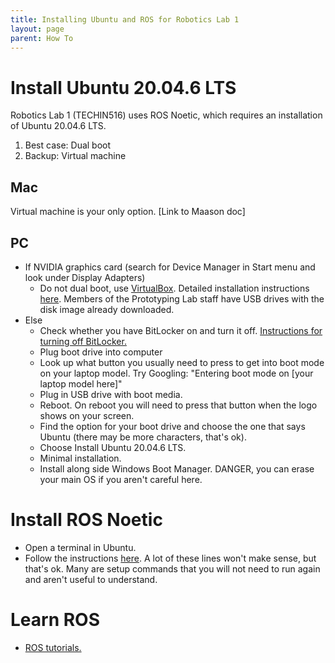 ```yaml
---
title: Installing Ubuntu and ROS for Robotics Lab 1
layout: page
parent: How To
---
```


# Install Ubuntu 20.04.6 LTS
Robotics Lab 1 (TECHIN516) uses ROS Noetic, which requires an installation of Ubuntu 20.04.6 LTS.
1. Best case: Dual boot
1. Backup: Virtual machine

## Mac
Virtual machine is your only option.
[Link to Maason doc]

## PC
- If NVIDIA graphics card (search for Device Manager in Start menu and look under Display Adapters)
    - Do not dual boot, use [VirtualBox](https://www.virtualbox.org/wiki/Downloads). Detailed installation instructions [here](https://linuxhint.com/install_ubuntu_virtualbox_2004/). Members of the Prototyping Lab staff have USB drives with the disk image already downloaded.
- Else 
    - Check whether you have BitLocker on and turn it off. [Instructions for turning off BitLocker.](https://www.wikihow.com/Turn-Off-BitLocker)
    - Plug boot drive into computer
    - Look up what button you usually need to press to get into boot mode on your laptop model. Try Googling: "Entering boot mode on [your laptop model here]"
    - Plug in USB drive with boot media.
    - Reboot. On reboot you will need to press that button when the logo shows on your screen.
    - Find the option for your boot drive and choose the one that says Ubuntu (there may be more characters, that's ok).
    - Choose Install Ubuntu 20.04.6 LTS.
    - Minimal installation.
    - Install along side Windows Boot Manager. DANGER, you can erase your main OS if you aren't careful here.

# Install ROS Noetic
- Open a terminal in Ubuntu.
- Follow the instructions [here](https://wiki.ros.org/noetic/Installation/Ubuntu). A lot of these lines won't make sense, but that's ok. Many are setup commands that you will not need to run again and aren't useful to understand.

# Learn ROS
- [ROS tutorials.](https://wiki.ros.org/ROS/Tutorials)
